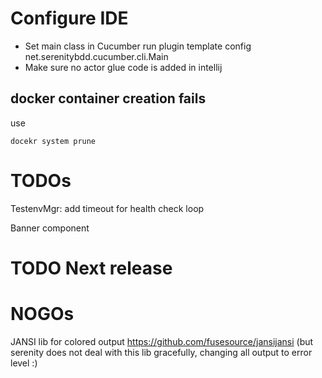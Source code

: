 # Configure IDE

* Set main class in Cucumber run plugin template config net.serenitybdd.cucumber.cli.Main
* Make sure no actor glue code is added in intellij

## docker container creation fails

use

```
docekr system prune
```

# TODOs

TestenvMgr: add timeout for health check loop

Banner component

# TODO Next release

# NOGOs

JANSI lib for colored output https://github.com/fusesource/jansijansi
(but serenity does not deal with this lib gracefully, changing all output to error level :)